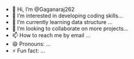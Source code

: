 - 👋 Hi, I’m @Gaganaraj262
- 👀 I’m interested in developing coding skills...
- 🌱 I’m currently learning data structure ...
- 💞️ I’m looking to collaborate on more projects...
- 📫 How to reach me by email ...
- 😄 Pronouns: ...
- ⚡ Fun fact: ...

<!---
Gaganaraj262/Gaganaraj262 is a ✨ special ✨ repository because its `README.md` (this file) appears on your GitHub profile.
You can click the Preview link to take a look at your changes.
--->
